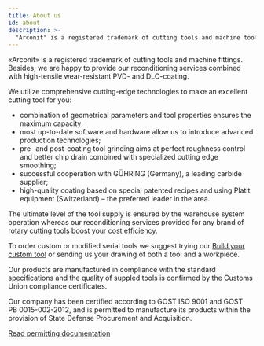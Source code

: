 ```yaml
---
title: About us
id: about
description: >-
  "Arconit" is a registered trademark of cutting tools and machine tooling. Our organization has been certified according to GOST ISO 9001 and GOST RV 0015-002-2012 and has the right to manufacture products within the framework of the state defense order.
---
```


«Arconit» is a registered trademark of cutting tools and machine fittings. Besides, we are happy to provide our reconditioning services combined with high-tensile wear-resistant PVD- and DLC-coating.

We utilize comprehensive cutting-edge technologies to make an excellent cutting tool for you:

*	combination of geometrical parameters and tool properties ensures the maximum capacity;
*	most up-to-date software and hardware allow us to introduce advanced production technologies;
*	pre- and post-coating tool grinding aims at perfect roughness control and better chip drain combined with specialized cutting edge smoothing;
*	successful cooperation with GÜHRING (Germany), a leading carbide supplier;
*	high-quality coating based on special patented recipes and using Platit equipment (Switzerland) – the preferred leader in the area.

The ultimate level of the tool supply is ensured by the warehouse system operation whereas our reconditioning services provided for any brand of rotary cutting tools boost your cost efficiency. 

To order custom or modified serial tools we suggest trying our [Build your custom tool](/catalog/special/) or sending us your drawing of both a tool and a workpiece.

Our products are manufactured in compliance with the standard specifications and the quality of suppled tools is confirmed by the Customs Union compliance certificates.  

Our company has been certified according to GOST ISO 9001 and GOST РВ 0015-002-2012, and is permitted to manufacture its products within the provision of State Defense Procurement and Acquisition.

[Read permitting documentation](/disclosure/)
